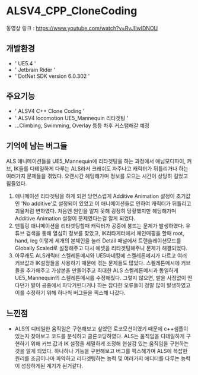 # ALSV4_CPP_CloneCoding
동영상 링크 : https://www.youtube.com/watch?v=RvJIIwIDNOU

## 개발환경
- ' UE5.4 '
- ' Jetbrain Rider '
- ' DotNet SDK version 6.0.302 '

## 주요기능
- ' ALSV4 C++ Clone Coding '
- ' ALSV4 locomotion UE5_Mannequin 리타겟팅 '
- ...Climbing, Swimming, Overlay 등등 차후 커스텀해갈 예정

## 기억에 남는 버그들

ALS 애니메이션들을 UE5_Mannequin에 리타겟팅을 하는 과정에서 애님모디파이, 커브, IK들를 디테일하게 다루는 ALS라서 크래쉬도 자주나고 캐릭터가 뒤틀리거나 하는 여러가지 문제들을 겪었다. 오랜시간 헤딩해가며 정보를 모으는 시간이 상당히 길었고 힘들었다.

1. 애니메이션 리타겟팅을 하게 되면 당연스럽게 Additive Animation 설정이 초기값인 'No additive'로 설정되어 있었고 이 애니메이션들로 인하여 캐릭터가 뒤틀리고 괴물처럼 변하였다.
   처음엔 원인을 알지 못해 굉장히 당황했지만 헤딩해가며 Additive Animation 설정이 문제였다는걸 알게 되었다.
2. 맨틀링 애니메이션을 리타겟팅할때 캐릭터가 공중에 붕뜨는 문제가 발생하였다. 유튜브 검색을 통해 열심히 정보를 찾았고,
   IK리타게터에서 체인매핑을 할때 root, hand, leg 이렇게 세개의 본체인을 눌러 Detail 패널에서 트랜슬레이션모드를 Globally Scaled로 설정해주고 다시 에셋을 리타겟팅해주니 문제가 해결되었다.
3. 아무래도 ALS캐릭터 스켈레톤메시와 UE5마네킹에 스켈레톤메시가 다르고 여러 커브값과 IK설정들을 사용하기 때문에 겪는 문제들도 많았다. 스켈레톤메시에 커브들을 추가해주고 가상본을 만들어주고 최대한 ALS 스켈레톤메시과 동일하게 UE5_Mannequin의 스켈레톤메시를 수정해줬다.
   그렇지 않으면, 발을 사정없이 떤다던가 발이 공중에서 파닥거린다거나 하는 잡다한 오류들이 정말 많이 발생하였고 이를 수정하기 위해 하나씩 버그들을 픽스해 나갔다.

## 느낀점

- ALS의 디테일한 움직임은 구현해보고 싶었던 로코모션이였기 때문에 c++샘플이 있는지 찾아보고 코드를 분석하고 클론코딩하였다. ALS는 움직임을 디테일하게 구현하기 위해 커브 값과 IK 설정을 세밀하게 조정해 현실감 있는 움직임을 구현하는 것을 알게 되었다.
  하나하나 기능을 구현해보고 버그를 픽스해가며 ALS에 복잡한 원리를 조금이나마 파악하고 리타겟팅하는 능력 및 여러가지 에디터를 다루는 능력이 성장하게된 계기가 된거같다.
